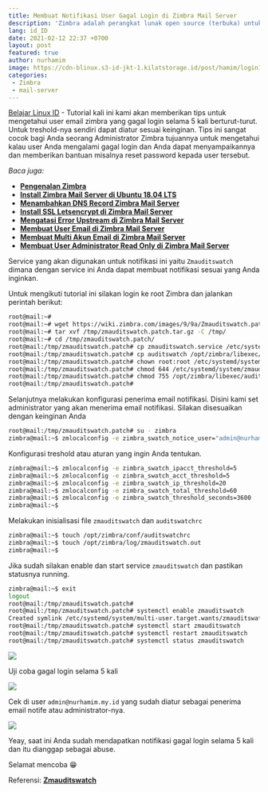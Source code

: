 ```yaml
---
title: Membuat Notifikasi User Gagal Login di Zimbra Mail Server
description: 'Zimbra adalah perangkat lunak open source (terbuka) untuk kolaborasi email yang sering digunakan untuk membangun sebuah mail server dan sangat terkemuka didunia.'
lang: id_ID
date: 2021-02-12 22:37 +0700
layout: post
featured: true
author: nurhamim
image: https://cdn-blinux.s3-id-jkt-1.kilatstorage.id/post/hamim/login1-gagal-zimbra.png
categories:
 - Zimbra
 - mail-server
---
```


[Belajar Linux ID](https://belajarlinux.id) - Tutorial kali ini kami akan memberikan tips untuk mengetahui user email zimbra yang gagal login selama 5 kali berturut-turut. Untuk treshold-nya sendiri dapat diatur sesuai keinginan. Tips ini sangat cocok bagi Anda seorang Administrator Zimbra tujuannya untuk mengetahui kalau user Anda mengalami gagal login dan Anda dapat menyampaikannya dan memberikan bantuan misalnya reset password kepada user tersebut. 

*Baca juga:*

- **[Pengenalan Zimbra](https://belajarlinux.id/pengenalan-zimbra/)**
- **[Install Zimbra Mail Server di Ubuntu 18.04 LTS](https://belajarlinux.id/install-zimbra-di-ubuntu-18.04/)**
- **[Menambahkan DNS Record Zimbra Mail Server](https://belajarlinux.id/menambahkan-dns-record-zimbra-mail-server/)**
- **[Install SSL Letsencrypt di Zimbra Mail Server](https://belajarlinux.id/install-ssl-letsencrypt-di-zimbra-mail-server/)**
- **[Mengatasi Error Upstream di Zimbra Mail Server](https://belajarlinux.id/mengatasi-error-upstream-di-zimbra-mail-server/)**
- **[Membuat User Email di Zimbra Mail Server](https://belajarlinux.id/membuat-user-email-di-zimbra-mail-server/)**
- **[Membuat Multi Akun Email di Zimbra Mail Server](https://belajarlinux.id/membuat-multi-akun-email-di-zimbra-mail-server/)**
- **[Membuat User Administrator Read Only di Zimbra Mail Server](https://belajarlinux.id/membuat-user-administrator-readonly-di-zimbra-mail-server/)**

Service yang akan digunakan untuk notifikasi ini  yaitu `Zmauditswatch ` dimana dengan service ini Anda dapat membuat notifikasi sesuai yang Anda inginkan. 

Untuk mengikuti tutorial ini silakan login ke root Zimbra dan jalankan perintah berikut: 

```bash
root@mail:~#
root@mail:~# wget https://wiki.zimbra.com/images/9/9a/Zmauditswatch.patch.tar.gz -O /tmp/zmauditswatch.patch.tar.gz
root@mail:~# tar xvf /tmp/zmauditswatch.patch.tar.gz -C /tmp/
root@mail:~# cd /tmp/zmauditswatch.patch/
root@mail:/tmp/zmauditswatch.patch# cp zmauditswatch.service /etc/systemd/system/zmauditswatch.service
root@mail:/tmp/zmauditswatch.patch# cp auditswatch /opt/zimbra/libexec/auditswatch
root@mail:/tmp/zmauditswatch.patch# chown root:root /etc/systemd/system/zmauditswatch.service /opt/zimbra/libexec/auditswatch
root@mail:/tmp/zmauditswatch.patch# chmod 644 /etc/systemd/system/zmauditswatch.service
root@mail:/tmp/zmauditswatch.patch# chmod 755 /opt/zimbra/libexec/auditswatch
root@mail:/tmp/zmauditswatch.patch#
```

Selanjutnya melakukan konfigurasi penerima email notifikasi. Disini kami set administrator yang akan menerima email notifikasi. Silakan disesuaikan dengan keinginan Anda

```bash
root@mail:/tmp/zmauditswatch.patch# su - zimbra
zimbra@mail:~$ zmlocalconfig -e zimbra_swatch_notice_user="admin@nurhamim.my.id"
```

Konfigurasi treshold atau aturan yang ingin Anda tentukan. 

```bash
zimbra@mail:~$ zmlocalconfig -e zimbra_swatch_ipacct_threshold=5
zimbra@mail:~$ zmlocalconfig -e zimbra_swatch_acct_threshold=5
zimbra@mail:~$ zmlocalconfig -e zimbra_swatch_ip_threshold=20
zimbra@mail:~$ zmlocalconfig -e zimbra_swatch_total_threshold=60
zimbra@mail:~$ zmlocalconfig -e zimbra_swatch_threshold_seconds=3600
zimbra@mail:~$
```

Melakukan inisialisasi file `zmauditswatch` dan `auditswatchrc` 

```bash
zimbra@mail:~$ touch /opt/zimbra/conf/auditswatchrc
zimbra@mail:~$ touch /opt/zimbra/log/zmauditswatch.out
zimbra@mail:~$
```

Jika sudah silakan enable dan start service `zmauditswatch` dan pastikan statusnya running. 

```bash
zimbra@mail:~$ exit
logout
root@mail:/tmp/zmauditswatch.patch#
root@mail:/tmp/zmauditswatch.patch# systemctl enable zmauditswatch
Created symlink /etc/systemd/system/multi-user.target.wants/zmauditswatch.service → /etc/systemd/system/zmauditswatch.service.
root@mail:/tmp/zmauditswatch.patch# systemctl start zmauditswatch
root@mail:/tmp/zmauditswatch.patch# systemctl restart zmauditswatch
root@mail:/tmp/zmauditswatch.patch# systemctl status zmauditswatch
```

![](https://cdn-blinux.s3-id-jkt-1.kilatstorage.id/post/hamim/nt1.png)

Uji coba gagal login selama 5 kali

![](https://cdn-blinux.s3-id-jkt-1.kilatstorage.id/post/hamim/nt2.png)

Cek di user `admin@nurhamim.my.id` yang sudah diatur sebagai penerima email notife atau administrator-nya. 

![](https://cdn-blinux.s3-id-jkt-1.kilatstorage.id/post/hamim/nt3.png)

Yeay, saat ini Anda sudah mendapatkan notifikasi gagal login selama 5 kali dan itu dianggap sebagai abuse. 

Selamat mencoba 😁

Referensi: **[Zmauditswatch](https://wiki.zimbra.com/wiki/Zmauditswatch)**